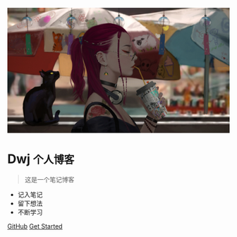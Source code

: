 <!-- _coverpage.md -->

![logo](imgs/黑猫与少女.png)

# Dwj <small>个人博客</small>
   
> 这是一个笔记博客

- 记入笔记
- 留下想法
- 不断学习

[GitHub](https://github.com/docsifyjs/docsify/)
[Get Started](README.md)

